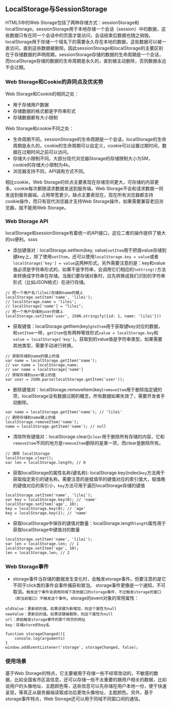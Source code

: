 ## LocalStorage与SessionStorage
HTML5中的Web Storage包括了两种存储方式：sessionStorage和localStorage。sessionStorage用于本地存储一个会话（session）中的数据，这些数据只有在同一个会话中的页面才能访问，会话结束后数据也随之销毁。localStorage用于存储一个域名下的需要永久存在本地的数据，这些数据可以被一直访问，直到这些数据被删除。因此sessionStorage和localStorage的主要区别在于存储数据的声明周期，sessionStorage存储的数据的生命周期是一个会话，而localStorage存储的数据的生命周期是永久的，直到被主动删除，否则数据永远不会过期。

### Web Storage和Cookie的异同点及优劣势
Web Storage和Cookie的相同之处：
- 用于存储用户数据
- 存储数据的格式都是字符串形式
- 存储数据都有大小限制

Web Storage和cookie不同之处：
- 生命周期不同。sessionStorage的生命周期是一个会话，localStorage的生命周期是永久的，cookie的生命周期可以自定义，cookie可以设置过期时间，数据在过期时间之前可以访问。
- 存储大小限制不同。大部分现代浏览器Storage的存储限制大小为5M，cookie的存储大小限制为4k。
- 浏览器支持不同，API调用方式不同。

相比cookie，Web Storage的优点主要表现在存储空间更大，可存储的内容更多。cookie每次都随请求数据发送到服务端，Web Storage不会和请求数据一同发送到服务器端，占用带宽更少。缺点主要表现在，现在所有浏览器都支持cookie操作，而只有现代浏览器才支持Web Storage操作，如果需要兼容老旧浏览器，就不能用Web Storage。

### Web Storage API
localStorage和sessionStorage有着统一的API接口，这位二者的操作提供了极大的ss便利。ssss
- 添加键值对：localStorage.setItem(key, value)`setItem`用于把值value存储到键key上，除了使用`setItem`，还可以使用`localStorage.key = value`或者`localStorage['key'] = value`这两种形式。另外需要注意的是：key和value值必须是字符串形式的，如果不是字符串，会调用它们相应的`toString()`方法来转换成字符串在存储。当我们要存储对象时，应先转换成我们识别的字符串形式（比如JSON格式）在进行存储。
```
// 把一个用户名(lilei)存储到name的键上
localStorage.setItem('name', 'lilei');
// localStorage.name = 'lilei';
// localStorage['name'] = "lilei";
// 把一个用户存储到user的键上
localStorage.setItem('user', JSON.stringify({id: 1, name: 'lilei'}))
```
- 获取键值：localStorage.getItem(key)`gteItem`用于获取键key对应的数据，和`setItem`一样，`getItem`也有两种等效形式`value = localStorage.key`和`value = localStorage['key']`。获取到的value值是字符串类型，如果需要其他类型，需要手动进行转换。
```
// 获取存储到name的键上的值
var name = localStorage.getItem('name');
// var name = localStorage.name;
// var name = localStorage['name']
// 获取存储到user键上的值
var user = JSON.parse(localStorage.getItem('user'));
```
- 删除键值对：localStorage.removeItem(key)`removeItem`用于删除指定键的项，localStorage没有数据过期的概念，所有数据如果失效了，需要开发者手动删除。
```
var name = localStorage.getItem('name'); // 'lilei'
// 删除存储到name键上的值
localStorage.removeItem('name');
name = localStorage.getItem('name'); // null
```
- 清除所有键值对：localStorage.clear()`clear`用于删除所有存储的内容，它和`removeItem`不同的地方是`removeItem`删除的是某一项，而clear是删除所有。
```
// 清除 localStorage
localStorage.clear();
var len = localStorage.length; // 0
```
- 获取localStorage的属性名称(键名称): localStorage.key(index)`key`方法用于获取指定索引的键名称。需要注意的是赋值早的键值对应的索引值大，赋值晚的键值对应的索引小，`key`方法可用于遍历localStorage存储的键值
```
localStorage.setItem('name', 'lilei');
var key = localStorage.key(0); // 'name'
localStorage.setItem('age', 10);
key = localStorage.key(0); // 'age'
key = localStorage.key(1); // 'name'
```
- 获取localStorage中保存的键值对数量：localStorage.length`length`属性用于获取localStorage中键值对的数量
```
localStorage.setItem('name', 'lilei');
var len = localStorage.len; // 1
localStorage.setItem('age', 10);
len = localStorage.len; // 2
```

### Web Storage事件
- storage事件当存储的数据发生变化时，会触发storage事件。但要注意的是它不同于click类的事件会事件捕获和冒泡。
storage事件更像是一个通知，不可取消。`触发这个事件会调用同域下其他窗口的storage事件，不过触发storage的窗口（即当前窗口）不触发这个事件`。storage的event对象的常用属性：
```
oldValue：更新前的值。如果该键为新增加，则这个属性为null
newValue：更新后的值。如果该键被删除，则这个属性为null
url：原始触发storage事件的那个网页的网址
key：存储store的key名
```
```
function storageChanged(){
    console.log(arguments)
}
window.addEventListener('storage', storageChanged, false);
```
### 使用场景
基于Web Storage的特点，它主要被用于存储一些不经常改动的，不敏感的数据，比如全国省市区县信息，还可以存储一些不太重要的跟用户相关的数据，比如说用户的头像地址、主题颜色等，这些信息可以先存储在用户本地一份，便于快速呈现，等真正从服务器端读取成功后更改头像地址，主题颜色。另外，基于storage事件特点，Web Storage还可以用于同域不同窗口间的通信。